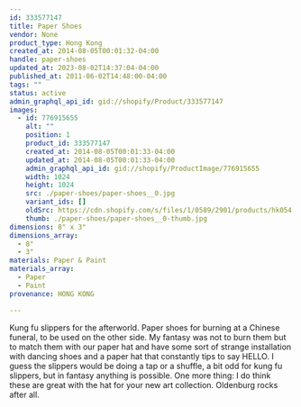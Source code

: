 ```yaml
---
id: 333577147
title: Paper Shoes
vendor: None
product_type: Hong Kong
created_at: 2014-08-05T00:01:32-04:00
handle: paper-shoes
updated_at: 2023-08-02T14:37:04-04:00
published_at: 2011-06-02T14:48:00-04:00
tags: ""
status: active
admin_graphql_api_id: gid://shopify/Product/333577147
images:
  - id: 776915655
    alt: ""
    position: 1
    product_id: 333577147
    created_at: 2014-08-05T00:01:33-04:00
    updated_at: 2014-08-05T00:01:33-04:00
    admin_graphql_api_id: gid://shopify/ProductImage/776915655
    width: 1024
    height: 1024
    src: ./paper-shoes/paper-shoes__0.jpg
    variant_ids: []
    oldSrc: https://cdn.shopify.com/s/files/1/0589/2901/products/hk054.jpeg?v=1407211293
    thumb: ./paper-shoes/paper-shoes__0-thumb.jpg
dimensions: 8" x 3"
dimensions_array:
  - 8"
  - 3"
materials: Paper & Paint
materials_array:
  - Paper
  - Paint
provenance: HONG KONG

---
```


Kung fu slippers for the afterworld. Paper shoes for burning at a Chinese funeral, to be used on the other side. My fantasy was not to burn them but to match them with our paper hat and have some sort of strange installation with dancing shoes and a paper hat that constantly tips to say HELLO. I guess the slippers would be doing a tap or a shuffle, a bit odd for kung fu slippers, but in fantasy anything is possible. One more thing: I do think these are great with the hat for your new art collection. Oldenburg rocks after all.